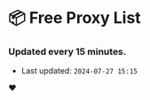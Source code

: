 # :package: Free Proxy List
### Updated every 15 minutes.

- Last updated: `2024-07-27 15:15`

:heart:
